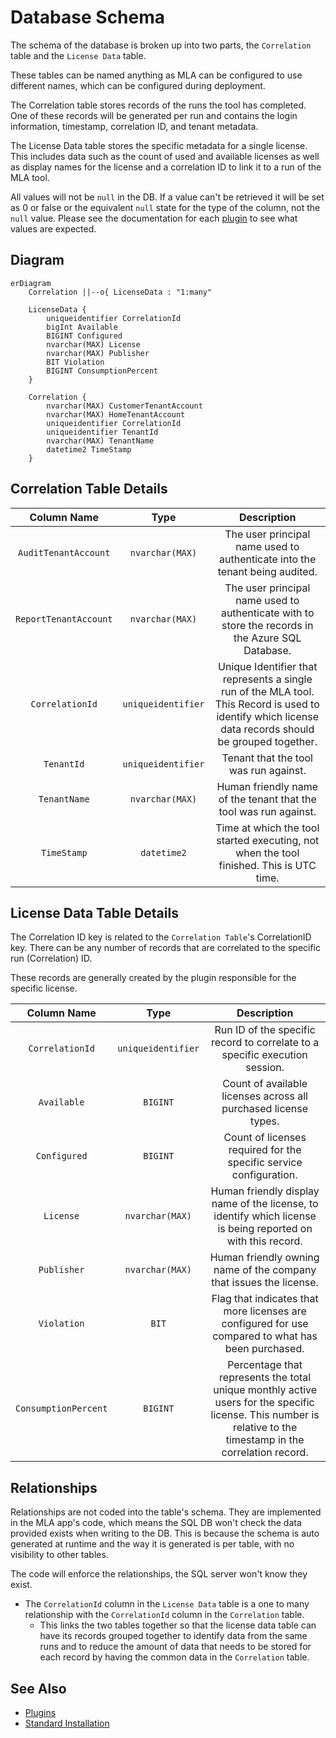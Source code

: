 # Database Schema

The schema of the database is broken up into two parts, the `Correlation` table and the `License Data` table.

These tables can be named anything as MLA can be configured to use different names, which can be configured during deployment.

The Correlation table stores records of the runs the tool has completed.
One of these records will be generated per run and contains the login information, timestamp, correlation ID, and tenant metadata.

The License Data table stores the specific metadata for a single license. This includes data such as the count of used and available licenses as well as display names for the license and a correlation ID to link it to a run of the MLA tool.

All values will not be `null` in the DB. If a value can't be retrieved it will be set as 0 or false or the equivalent `null` state for the type of the column, not the `null` value. Please see the documentation for each [plugin](Plugins/Overview.md) to see what values are expected.

## Diagram

```mermaid
erDiagram
    Correlation ||--o{ LicenseData : "1:many"

    LicenseData {
        uniqueidentifier CorrelationId
        bigInt Available
        BIGINT Configured
        nvarchar(MAX) License
        nvarchar(MAX) Publisher
        BIT Violation
        BIGINT ConsumptionPercent
    }

    Correlation {
        nvarchar(MAX) CustomerTenantAccount
        nvarchar(MAX) HomeTenantAccount
        uniqueidentifier CorrelationId
        uniqueidentifier TenantId
        nvarchar(MAX) TenantName
        datetime2 TimeStamp
    }
```

## Correlation Table Details

| Column Name | Type | Description |
| :---------: | :--: | :---------: |
| `AuditTenantAccount` | `nvarchar(MAX)` | The user principal name used to authenticate into the tenant being audited. |
| `ReportTenantAccount` | `nvarchar(MAX)` | The user principal name used to authenticate with to store the records in the Azure SQL Database. |
| `CorrelationId` | `uniqueidentifier` | Unique Identifier that represents a single run of the MLA tool. This Record is used to identify which license data records should be grouped together. |
| `TenantId` | `uniqueidentifier` | Tenant that the tool was run against. |
| `TenantName` | `nvarchar(MAX)` | Human friendly name of the tenant that the tool was run against. |
| `TimeStamp` | `datetime2` | Time at which the tool started executing, not when the tool finished. This is UTC time. |

## License Data Table Details

The Correlation ID key is related to the `Correlation Table`'s CorrelationID key.
There can be any number of records that are correlated to the specific run (Correlation) ID.

These records are generally created by the plugin responsible for the specific license.

| Column Name | Type | Description |
| :---------: | :--: | :---------: |
| `CorrelationId` | `uniqueidentifier` | Run ID of the specific record to correlate to a specific execution session. |
| `Available` | `BIGINT` | Count of available licenses across all purchased license types. |
| `Configured` | `BIGINT` | Count of licenses required for the specific service configuration. |
| `License` | `nvarchar(MAX)` | Human friendly display name of the license, to identify which license is being reported on with this record. |
| `Publisher` | `nvarchar(MAX)` | Human friendly owning name of the company that issues the license.
| `Violation` | `BIT` | Flag that indicates that more licenses are configured for use compared to what has been purchased. |
| `ConsumptionPercent` | `BIGINT` | Percentage that represents the total unique monthly active users for the specific license. This number is relative to the timestamp in the correlation record. |

## Relationships

Relationships are not coded into the table's schema. They are implemented in the MLA app's code, which means the SQL DB won't check the data provided exists when writing to the DB. This is because the schema is auto generated at runtime and the way it is generated is per table, with no visibility to other tables.

The code will enforce the relationships, the SQL server won't know they exist.

- The `CorrelationId` column in the `License Data` table is a one to many relationship with the `CorrelationId` column in the `Correlation` table.
    - This links the two tables together so that the license data table can have its records grouped together to identify data from the same runs and to reduce the amount of data that needs to be stored for each record by having the common data in the `Correlation` table.

## See Also

- [Plugins](Plugins/Overview.md)
- [Standard Installation](Deployment/Standard-Install.md)
